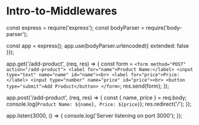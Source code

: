# Intro-to-Middlewares
const express = require('express');
const bodyParser = require('body-parser');

const app = express();
app.use(bodyParser.urlencoded({ extended: false }));

app.get('/add-product', (req, res) => {
  const form = `
    <form method="POST" action="/add-product">
      <label for="name">Product Name:</label>
      <input type="text" name="name" id="name"><br>
      <label for="price">Price:</label>
      <input type="number" name="price" id="price"><br>
      <button type="submit">Add Product</button>
    </form>
  `;
  res.send(form);
});

app.post('/add-product', (req, res) => {
  const { name, price } = req.body;
  console.log(`Product Name: ${name}, Price: ${price}`);
  res.redirect('/');
});

app.listen(3000, () => {
  console.log('Server listening on port 3000');
});
